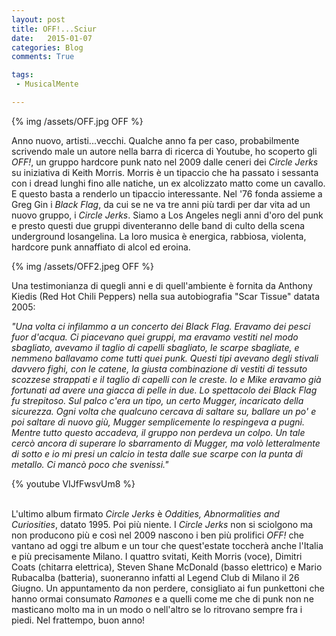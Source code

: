 ```yaml
---
layout: post
title: OFF!...Sciur
date:   2015-01-07
categories: Blog
comments: True

tags:
 - MusicalMente

---
```


{% img /assets/OFF.jpg OFF %}

Anno nuovo, artisti...vecchi. Qualche anno fa per caso, probabilmente scrivendo male un autore nella barra di ricerca di Youtube, ho scoperto gli *OFF!*, un gruppo hardcore punk nato nel 2009 dalle ceneri dei *Circle Jerks* su iniziativa di Keith Morris. Morris è un tipaccio che ha passato i sessanta con i dread lunghi fino alle natiche, un ex alcolizzato matto come un cavallo. E questo basta a renderlo un tipaccio interessante. Nel '76 fonda assieme a Greg Gin i *Black Flag*, da cui se ne va tre anni più tardi per dar vita ad un nuovo gruppo, i *Circle Jerks*. Siamo a Los Angeles negli anni d'oro del punk e presto questi due gruppi diventeranno delle band di culto della scena underground losangelina. La loro musica è energica, rabbiosa, violenta, hardcore punk annaffiato di alcol ed eroina.

{% img /assets/OFF2.jpeg OFF %}

Una testimonianza di quegli anni e di quell'ambiente è fornita da Anthony Kiedis (Red Hot Chili Peppers) nella sua autobiografia "Scar Tissue" datata 2005: 

*"Una volta ci infilammo a un concerto dei Black Flag. Eravamo dei pesci fuor d'acqua. Ci piacevano quei gruppi, ma eravamo vestiti nel modo sbagliato, avevamo il taglio di capelli sbagliato, le scarpe sbagliate, e nemmeno ballavamo come tutti quei punk. Questi tipi avevano degli stivali davvero fighi, con le catene, la giusta combinazione di vestiti di tessuto scozzese strappati e il taglio di capelli con le creste. Io e Mike eravamo già fortunati ad avere una giacca di pelle in due. Lo spettacolo dei Black Flag fu strepitoso. Sul palco c'era un tipo, un certo Mugger, incaricato della sicurezza. Ogni volta che qualcuno cercava di saltare su, ballare un po' e poi saltare di nuovo giù, Mugger semplicemente lo respingeva a pugni. Mentre tutto questo accadeva, il gruppo non perdeva un colpo. Un tale cercò ancora di superare lo sbarramento di Mugger, ma volò letteralmente di sotto e io mi presi un calcio in testa dalle sue scarpe con la punta di metallo. Ci mancò poco che svenissi."*

{% youtube VIJfFwsvUm8 %}  

<br>L'ultimo album firmato *Circle Jerks* è *Oddities, Abnormalities and Curiosities*, datato 1995. Poi più niente. I *Circle Jerks* non si sciolgono ma non producono più e così nel 2009 nascono i ben più prolifici *OFF!* che vantano ad oggi tre album e un tour che quest'estate toccherà anche l'Italia e più precisamente Milano. I quattro svitati, Keith Morris (voce), Dimitri Coats (chitarra elettrica), Steven Shane McDonald (basso elettrico) e Mario Rubacalba (batteria), suoneranno infatti al Legend Club di Milano il 26 Giugno. Un appuntamento da non perdere, consigliato ai fun punkettoni che hanno ormai consumato *Ramones* e a quelli come me che di punk non ne masticano molto ma in un modo o nell'altro se lo ritrovano sempre fra i piedi. Nel frattempo, buon anno!<br>

